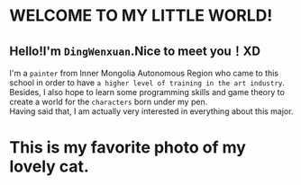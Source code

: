 WELCOME TO MY LITTLE WORLD!
==
Hello!I'm `DingWenxuan`.Nice to meet you！XD
- 
I'm a `painter` from Inner Mongolia Autonomous Region
who came to this school in order to have `a higher level of training in the art industry`.<br>
Besides, I also hope to learn some programming skills and game theory to create a world for the `characters` born under my pen.<br>
Having said that, I am actually very interested in everything about this major.
#  This is my favorite photo of my lovely cat.
